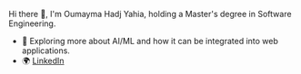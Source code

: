Hi there 👋, I'm Oumayma Hadj Yahia, holding a Master's degree in Software Engineering.

- 🌱 Exploring more about AI/ML and how it can be integrated into web applications.
- 🌍 [LinkedIn](https://www.linkedin.com/in/hadj-yahia-oumayma-0879081a1/)

<!--
**OumaymaHadj/OumaymaHadj** is a ✨ _special_ ✨ repository because its `README.md` (this file) appears on your GitHub profile.

Here are some ideas to get you started:

- 🔭 I’m currently working on ...
- 🌱 I’m currently learning ...
- 👯 I’m looking to collaborate on ...
- 🤔 I’m looking for help with ...
- 💬 Ask me about ...
- 📫 How to reach me: ...
- 😄 Pronouns: ...
- ⚡ Fun fact: ...
-->
